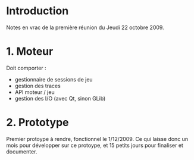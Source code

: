# Introduction #

Notes en vrac de la première réunion du Jeudi 22 octobre 2009.

# 1. Moteur #
Doit comporter :
  * gestionnaire de sessions de jeu
  * gestion des traces
  * API moteur / jeu
  * gestion des I/O (avec Qt, sinon GLib)

# 2. Prototype #
Premier protoype à rendre, fonctionnel le 1/12/2009. Ce qui laisse donc un mois pour développer sur ce protoype, et 15 petits jours pour finaliser et documenter.
